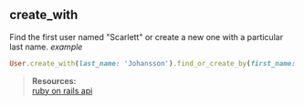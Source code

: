 ## create_with
Find the first user named "Scarlett" or create a new one with a particular last name.
*example*
```ruby
User.create_with(last_name: 'Johansson').find_or_create_by(first_name: 'Scarlett')
```
> **Resources:**<br/>
> [ruby on rails api](http://api.rubyonrails.org/classes/ActiveRecord/Relation.html#method-i-find_or_create_by)<br/>
